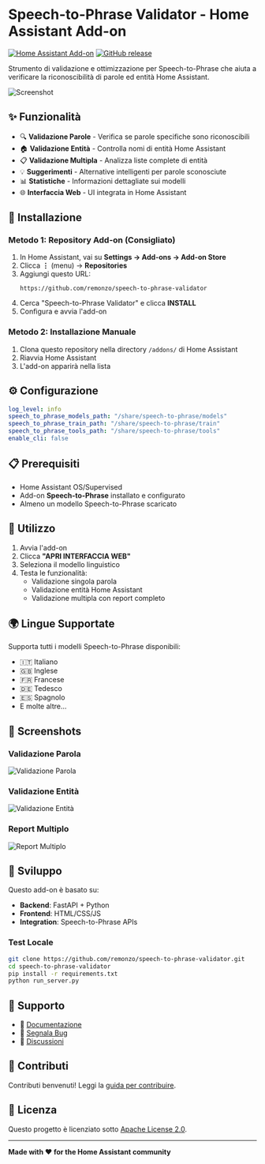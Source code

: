 # Speech-to-Phrase Validator - Home Assistant Add-on

[![Home Assistant Add-on](https://img.shields.io/badge/Home%20Assistant-Add--on-blue.svg)](https://www.home-assistant.io/)
[![GitHub release](https://img.shields.io/github/release/remonzo/speech-to-phrase-validator.svg)](https://github.com/remonzo/speech-to-phrase-validator/releases)

Strumento di validazione e ottimizzazione per Speech-to-Phrase che aiuta a verificare la riconoscibilità di parole ed entità Home Assistant.

![Screenshot](https://via.placeholder.com/800x400/4285f4/ffffff?text=Speech-to-Phrase+Validator)

## ✨ Funzionalità

- 🔍 **Validazione Parole** - Verifica se parole specifiche sono riconoscibili
- 🏠 **Validazione Entità** - Controlla nomi di entità Home Assistant
- 📋 **Validazione Multipla** - Analizza liste complete di entità
- 💡 **Suggerimenti** - Alternative intelligenti per parole sconosciute
- 📊 **Statistiche** - Informazioni dettagliate sui modelli
- 🌐 **Interfaccia Web** - UI integrata in Home Assistant

## 🚀 Installazione

### Metodo 1: Repository Add-on (Consigliato)

1. In Home Assistant, vai su **Settings → Add-ons → Add-on Store**
2. Clicca **⋮** (menu) → **Repositories**
3. Aggiungi questo URL:
   ```
   https://github.com/remonzo/speech-to-phrase-validator
   ```
4. Cerca "Speech-to-Phrase Validator" e clicca **INSTALL**
5. Configura e avvia l'add-on

### Metodo 2: Installazione Manuale

1. Clona questo repository nella directory `/addons/` di Home Assistant
2. Riavvia Home Assistant
3. L'add-on apparirà nella lista

## ⚙️ Configurazione

```yaml
log_level: info
speech_to_phrase_models_path: "/share/speech-to-phrase/models"
speech_to_phrase_train_path: "/share/speech-to-phrase/train"
speech_to_phrase_tools_path: "/share/speech-to-phrase/tools"
enable_cli: false
```

## 📋 Prerequisiti

- Home Assistant OS/Supervised
- Add-on **Speech-to-Phrase** installato e configurato
- Almeno un modello Speech-to-Phrase scaricato

## 📖 Utilizzo

1. Avvia l'add-on
2. Clicca **"APRI INTERFACCIA WEB"**
3. Seleziona il modello linguistico
4. Testa le funzionalità:
   - Validazione singola parola
   - Validazione entità Home Assistant
   - Validazione multipla con report completo

## 🌍 Lingue Supportate

Supporta tutti i modelli Speech-to-Phrase disponibili:
- 🇮🇹 Italiano
- 🇬🇧 Inglese
- 🇫🇷 Francese
- 🇩🇪 Tedesco
- 🇪🇸 Spagnolo
- E molte altre...

## 📸 Screenshots

### Validazione Parola
![Validazione Parola](https://via.placeholder.com/600x300/28a745/ffffff?text=Validazione+Parola)

### Validazione Entità
![Validazione Entità](https://via.placeholder.com/600x300/17a2b8/ffffff?text=Validazione+Entità)

### Report Multiplo
![Report Multiplo](https://via.placeholder.com/600x300/ffc107/000000?text=Report+Multiplo)

## 🔧 Sviluppo

Questo add-on è basato su:
- **Backend**: FastAPI + Python
- **Frontend**: HTML/CSS/JS
- **Integration**: Speech-to-Phrase APIs

### Test Locale

```bash
git clone https://github.com/remonzo/speech-to-phrase-validator.git
cd speech-to-phrase-validator
pip install -r requirements.txt
python run_server.py
```

## 🐛 Supporto

- 📖 [Documentazione](./DOCS.md)
- 🐛 [Segnala Bug](https://github.com/remonzo/speech-to-phrase-validator/issues)
- 💬 [Discussioni](https://github.com/remonzo/speech-to-phrase-validator/discussions)

## 🤝 Contributi

Contributi benvenuti! Leggi la [guida per contribuire](./CONTRIBUTING.md).

## 📄 Licenza

Questo progetto è licenziato sotto [Apache License 2.0](./LICENSE).

---

**Made with ❤️ for the Home Assistant community**